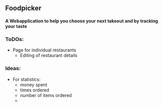 ## Foodpicker

#### A Webapplication to help you choose your next takeout and by tracking your taste



### ToDOs:
- Page for individual restaurants
  - Editing of restaurant details



### Ideas:
- For statistics:
  - money spent
  - times ordered
  - number of items ordered
  - 